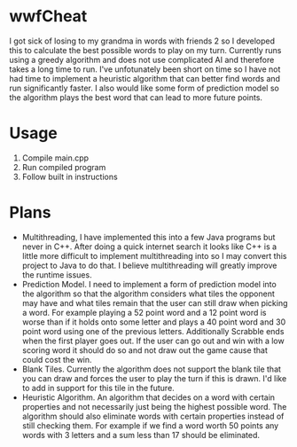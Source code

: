 # wwfCheat
I got sick of losing to my grandma in words with friends 2 so I developed this to calculate the best possible words to play on my turn. Currently runs using a greedy algorithm and does not use complicated AI and therefore takes a long time to run. I've unfotunately been short on time so I have not had time to implement a heuristic algorithm that can better find words and run significantly faster. I also would like some form of prediction model so the algorithm plays the best word that can lead to more future points. 

# Usage
1. Compile main.cpp
2. Run compiled program
3. Follow built in instructions

# Plans
- Multithreading, I have implemented this into a few Java programs but never in C++. After doing a quick internet search it looks like C++ is a little more difficult to implement multithreading into so I may convert this project to Java to do that. I believe multithreading will greatly improve the runtime issues.
- Prediction Model. I need to implement a form of prediction model into the algorithm so that the algorithm considers what tiles the opponent may have and what tiles remain that the user can still draw when picking a word. For example playing a 52 point word and a 12 point word is worse than if it holds onto some letter and plays a 40 point word and 30 point word using one of the previous letters. Additionally Scrabble ends when the first player goes out. If the user can go out and win with a low scoring word it should do so and not draw out the game cause that could cost the win.
- Blank Tiles. Currently the algorithm does not support the blank tile that you can draw and forces the user to play the turn if this is drawn. I'd like to add in support for this tile in the future.
- Heuristic Algorithm. An algorithm that decides on a word with certain properties and not necessarily just being the highest possible word. The algorithm should also eliminate words with certain properties instead of still checking them. For example if we find a word worth 50 points any words with 3 letters and a sum less than 17 should be eliminated.
